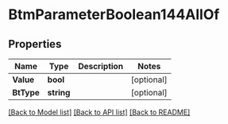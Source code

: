 # BtmParameterBoolean144AllOf

## Properties

Name | Type | Description | Notes
------------ | ------------- | ------------- | -------------
**Value** | **bool** |  | [optional] 
**BtType** | **string** |  | [optional] 

[[Back to Model list]](../README.md#documentation-for-models) [[Back to API list]](../README.md#documentation-for-api-endpoints) [[Back to README]](../README.md)


